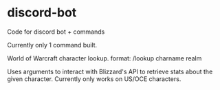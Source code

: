 # discord-bot
Code for discord bot + commands

Currently only 1 command built.

World of Warcraft character lookup.
format:
/lookup charname realm

Uses arguments to interact with Blizzard's API to retrieve stats about the given character.
Currently only works on US/OCE characters. 
